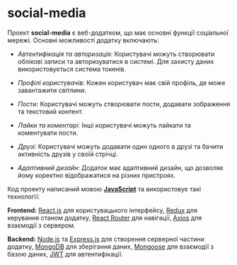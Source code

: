 # social-media
Проект **social-media** є веб-додатком, що має основні функції соціальної мережі. Основні можливості додатку включають:

- *Автентифікація та авторизація:* Користувачі можуть створювати облікові записи та авторизуватися в системі. Для захисту даних використовується система токенів.

- *Профілі користувачів:* Кожен користувач має свій профіль, де може завантажити світлини.

- *Пости:* Користувачі можуть створювати пости, додавати зображення та текстовий контент.

- *Лайки та коментарі:* Інші користувачі можуть лайкати та коментувати пости.

- *Друзі:* Користувачі можуть додавати один одного в друзі та бачити активність друзів у своїй стрічці.

- *Адаптивний дизайн:* Додаток має адаптивний дизайн, що дозволяє йому коректно відображатися на різних пристроях.

Код проекту написаний мовою [**JavaScript**](https://developer.mozilla.org/en-US/docs/Web/JavaScript) та використовує такі технології:

**Frontend:** [React.js](https://reactjs.org/) для користувацького інтерфейсу, [Redux](https://redux.js.org/) для керування станом додатку, [React Router](https://reactrouter.com/) для навігації, [Axios](https://axios-http.com/) для взаємодії з сервером.

**Backend:** [Node.js](https://nodejs.org/) та [Express.js](https://expressjs.com/) для створення серверної частини додатку, [MongoDB](https://www.mongodb.com/) для зберігання даних, [Mongoose](https://mongoosejs.com/) для взаємодії з базою даних, [JWT](https://jwt.io/) для автентифікації.
